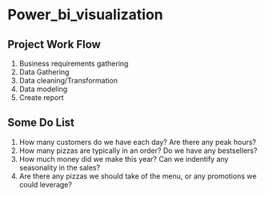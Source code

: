 # Power_bi_visualization

## Project Work Flow 
1. Business requirements gathering
2. Data Gathering
3. Data cleaning/Transformation
4. Data modeling
5. Create report 

## Some Do List

1. How many customers do we have each day? Are there any peak hours?
3. How many pizzas are typically in an order? Do we have any bestsellers?
4. How much money did we make this year? Can we indentify any seasonality in the sales?
5. Are there any pizzas we should take of the menu, or any promotions we could leverage?
